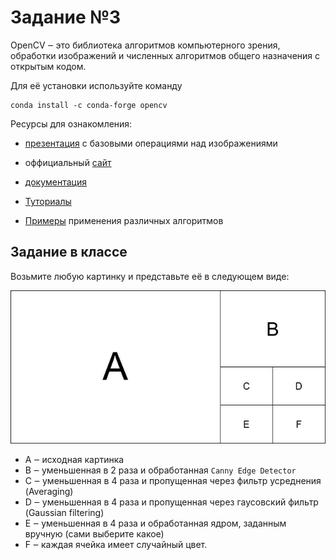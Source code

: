 # Задание №3

OpenCV ‒ это библиотека алгоритмов компьютерного зрения, обработки изображений и численных алгоритмов общего назначения с открытым кодом.

Для её установки используйте команду

```(bash)
conda install -c conda-forge opencv
```

Ресурсы для ознакомления:

- [презентация](https://docs.google.com/presentation/d/16NaSX4D0JmmSz4puLTy5obq1a8IOU3GiKoyerDiKJr0/edit?usp=sharing) с базовыми операциями над изображениями

- оффициальный [сайт](https://opencv.org/)

- [документация](https://docs.opencv.org/4.2.0/)

- [Туториалы](https://opencv-python-tutroals.readthedocs.io/en/latest/py_tutorials/py_tutorials.html)

- [Примеры](https://www.learnopencv.com/) применения различных алгоритмов

## Задание в классе

Возьмите любую картинку и представьте её в следующем виде:

![sample image](sample_image.jpg)

- A ‒ исходная картинка
- B ‒ уменьшенная в 2 раза и обработанная `Canny Edge Detector`
- C ‒ уменьшенная в 4 раза и пропущенная через фильтр усреднения (Averaging)
- D ‒ уменьшенная в 4 раза и пропущенная через гаусовский фильтр (Gaussian filtering)
- E ‒ уменьшенная в 4 раза и обработанная ядром, заданным вручную (сами выберите какое)
- F ‒ каждая ячейка имеет случайный цвет.
